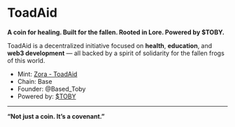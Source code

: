 # ToadAid

**A coin for healing. Built for the fallen. Rooted in Lore. Powered by $TOBY.**

ToadAid is a decentralized initiative focused on **health**, **education**, and **web3 development** — all backed by a spirit of solidarity for the fallen frogs of this world.

- Mint: [Zora - ToadAid](https://zora.co/collect/base/0x1d1799a621a706ab12c7816f27d684a29d5778b3)
- Chain: Base
- Founder: @Based_Toby
- Powered by: [$TOBY](https://dexscreener.com/base/0xb8d98a102b0079b69ffbc760c8d857a31653e56e)

---

**“Not just a coin. It’s a covenant.”**
